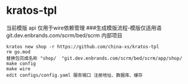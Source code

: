 # kratos-tpl

当前模版 api 仅用于wire依赖管理
###生成模版流程-模版仅适用语 git.dev.enbrands.com/scrm/bed/scrm 内部项目
```
kratos new shop -r https://github.com/china-xs/kratos-tpl
rm go.mod
替换包完成名称 "shop/  "git.dev.enbrands.com/scrm/bed/scrm/app/shop/
make config
make wire
edit configs/config.yaml 服务端口 注册地址、数据库、缓存

```

